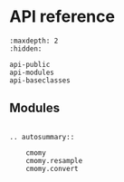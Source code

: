 # API reference

```{toctree}
:maxdepth: 2
:hidden:

api-public
api-modules
api-baseclasses
```

## Modules

```{eval-rst}

.. autosummary::

    cmomy
    cmomy.resample
    cmomy.convert

```
